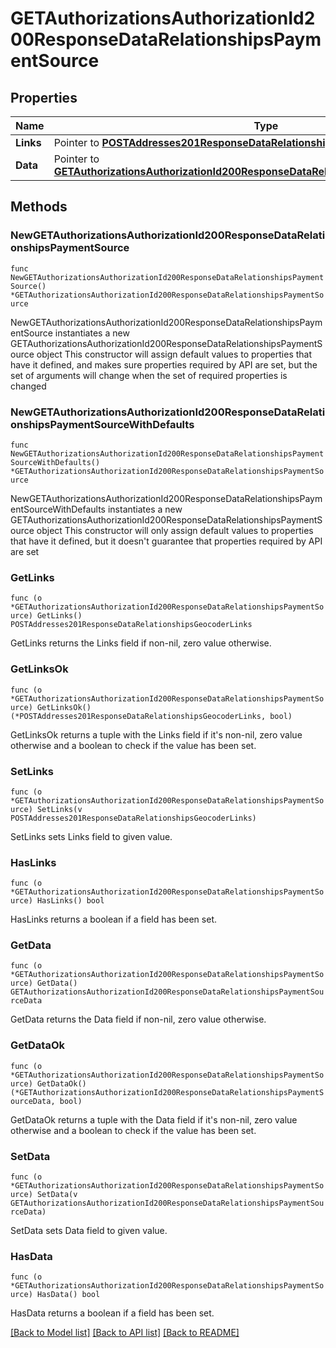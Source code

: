 # GETAuthorizationsAuthorizationId200ResponseDataRelationshipsPaymentSource

## Properties

Name | Type | Description | Notes
------------ | ------------- | ------------- | -------------
**Links** | Pointer to [**POSTAddresses201ResponseDataRelationshipsGeocoderLinks**](POSTAddresses201ResponseDataRelationshipsGeocoderLinks.md) |  | [optional] 
**Data** | Pointer to [**GETAuthorizationsAuthorizationId200ResponseDataRelationshipsPaymentSourceData**](GETAuthorizationsAuthorizationId200ResponseDataRelationshipsPaymentSourceData.md) |  | [optional] 

## Methods

### NewGETAuthorizationsAuthorizationId200ResponseDataRelationshipsPaymentSource

`func NewGETAuthorizationsAuthorizationId200ResponseDataRelationshipsPaymentSource() *GETAuthorizationsAuthorizationId200ResponseDataRelationshipsPaymentSource`

NewGETAuthorizationsAuthorizationId200ResponseDataRelationshipsPaymentSource instantiates a new GETAuthorizationsAuthorizationId200ResponseDataRelationshipsPaymentSource object
This constructor will assign default values to properties that have it defined,
and makes sure properties required by API are set, but the set of arguments
will change when the set of required properties is changed

### NewGETAuthorizationsAuthorizationId200ResponseDataRelationshipsPaymentSourceWithDefaults

`func NewGETAuthorizationsAuthorizationId200ResponseDataRelationshipsPaymentSourceWithDefaults() *GETAuthorizationsAuthorizationId200ResponseDataRelationshipsPaymentSource`

NewGETAuthorizationsAuthorizationId200ResponseDataRelationshipsPaymentSourceWithDefaults instantiates a new GETAuthorizationsAuthorizationId200ResponseDataRelationshipsPaymentSource object
This constructor will only assign default values to properties that have it defined,
but it doesn't guarantee that properties required by API are set

### GetLinks

`func (o *GETAuthorizationsAuthorizationId200ResponseDataRelationshipsPaymentSource) GetLinks() POSTAddresses201ResponseDataRelationshipsGeocoderLinks`

GetLinks returns the Links field if non-nil, zero value otherwise.

### GetLinksOk

`func (o *GETAuthorizationsAuthorizationId200ResponseDataRelationshipsPaymentSource) GetLinksOk() (*POSTAddresses201ResponseDataRelationshipsGeocoderLinks, bool)`

GetLinksOk returns a tuple with the Links field if it's non-nil, zero value otherwise
and a boolean to check if the value has been set.

### SetLinks

`func (o *GETAuthorizationsAuthorizationId200ResponseDataRelationshipsPaymentSource) SetLinks(v POSTAddresses201ResponseDataRelationshipsGeocoderLinks)`

SetLinks sets Links field to given value.

### HasLinks

`func (o *GETAuthorizationsAuthorizationId200ResponseDataRelationshipsPaymentSource) HasLinks() bool`

HasLinks returns a boolean if a field has been set.

### GetData

`func (o *GETAuthorizationsAuthorizationId200ResponseDataRelationshipsPaymentSource) GetData() GETAuthorizationsAuthorizationId200ResponseDataRelationshipsPaymentSourceData`

GetData returns the Data field if non-nil, zero value otherwise.

### GetDataOk

`func (o *GETAuthorizationsAuthorizationId200ResponseDataRelationshipsPaymentSource) GetDataOk() (*GETAuthorizationsAuthorizationId200ResponseDataRelationshipsPaymentSourceData, bool)`

GetDataOk returns a tuple with the Data field if it's non-nil, zero value otherwise
and a boolean to check if the value has been set.

### SetData

`func (o *GETAuthorizationsAuthorizationId200ResponseDataRelationshipsPaymentSource) SetData(v GETAuthorizationsAuthorizationId200ResponseDataRelationshipsPaymentSourceData)`

SetData sets Data field to given value.

### HasData

`func (o *GETAuthorizationsAuthorizationId200ResponseDataRelationshipsPaymentSource) HasData() bool`

HasData returns a boolean if a field has been set.


[[Back to Model list]](../README.md#documentation-for-models) [[Back to API list]](../README.md#documentation-for-api-endpoints) [[Back to README]](../README.md)



